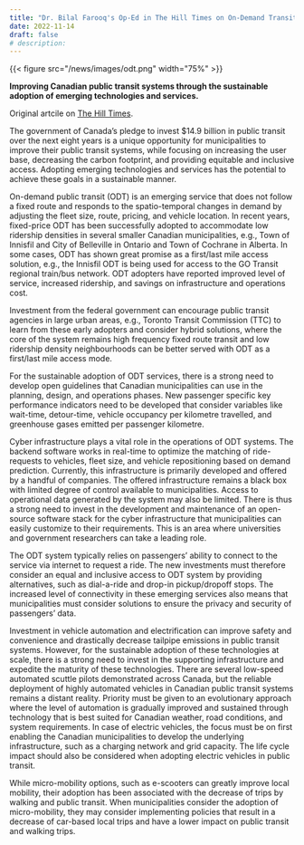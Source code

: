 ```yaml
---
title: "Dr. Bilal Farooq's Op-Ed in The Hill Times on On-Demand Transit"
date: 2022-11-14
draft: false
# description:
---
```

{{< figure src="/news/images/odt.png" width="75%" >}}

<!--more-->

**Improving Canadian public transit systems through the sustainable adoption of emerging technologies and services.**

Original artcile on [The Hill Times](https://www.hilltimes.com/story/2022/11/14/improving-canadian-public-transit-systems-through-sustainable-adoption-of-emerging-technologies-and-services/355135/).

The government of Canada’s pledge to invest $14.9 billion in public transit over the next eight years is a unique opportunity for municipalities to improve their public transit systems, while focusing on increasing the user base, decreasing the carbon footprint, and providing equitable and inclusive access. Adopting emerging technologies and services has the potential to achieve these goals in a sustainable manner.

On-demand public transit (ODT) is an emerging service that does not follow a fixed route and responds to the spatio-temporal changes in demand by adjusting the fleet size, route, pricing, and vehicle location. In recent years, fixed-price ODT has been successfully adopted to accommodate low ridership densities in several smaller Canadian municipalities, e.g., Town of Innisfil and City of Belleville in Ontario and Town of Cochrane in Alberta. In some cases, ODT has shown great promise as a first/last mile access solution, e.g., the Innisfil ODT is being used for access to the GO Transit regional train/bus network. ODT adopters have reported improved level of service, increased ridership, and savings on infrastructure and operations cost.

Investment from the federal government can encourage public transit agencies in large urban areas, e.g., Toronto Transit Commission (TTC) to learn from these early adopters and consider hybrid solutions, where the core of the system remains high frequency fixed route transit and low ridership density neighbourhoods can be better served with ODT as a first/last mile access mode.

For the sustainable adoption of ODT services, there is a strong need to develop open guidelines that Canadian municipalities can use in the planning, design, and operations phases. New passenger specific key performance indicators need to be developed that consider variables like wait-time, detour-time, vehicle occupancy per kilometre travelled, and greenhouse gases emitted per passenger kilometre.

Cyber infrastructure plays a vital role in the operations of ODT systems. The backend software works in real-time to optimize the matching of ride-requests to vehicles, fleet size, and vehicle repositioning based on demand prediction. Currently, this infrastructure is primarily developed and offered by a handful of companies. The offered infrastructure remains a black box with limited degree of control available to municipalities. Access to operational data generated by the system may also be limited. There is thus a strong need to invest in the development and maintenance of an open-source software stack for the cyber infrastructure that municipalities can easily customize to their requirements. This is an area where universities and government researchers can take a leading role.

The ODT system typically relies on passengers’ ability to connect to the service via internet to request a ride. The new investments must therefore consider an equal and inclusive access to ODT system by providing alternatives, such as dial-a-ride and drop-in pickup/dropoff stops. The increased level of connectivity in these emerging services also means that municipalities must consider solutions to ensure the privacy and security of passengers’ data.

Investment in vehicle automation and electrification can improve safety and convenience and drastically decrease tailpipe emissions in public transit systems. However, for the sustainable adoption of these technologies at scale, there is a strong need to invest in the supporting infrastructure and expedite the maturity of these technologies. There are several low-speed automated scuttle pilots demonstrated across Canada, but the reliable deployment of highly automated vehicles in Canadian public transit systems remains a distant reality. Priority must be given to an evolutionary approach where the level of automation is gradually improved and sustained through technology that is best suited for Canadian weather, road conditions, and system requirements. In case of electric vehicles, the focus must be on first enabling the Canadian municipalities to develop the underlying infrastructure, such as a charging network and grid capacity. The life cycle impact should also be considered when adopting electric vehicles in public transit.

While micro-mobility options, such as e-scooters can greatly improve local mobility, their adoption has been associated with the decrease of trips by walking and public transit. When municipalities consider the adoption of micro-mobility, they may consider implementing policies that result in a decrease of car-based local trips and have a lower impact on public transit and walking trips.
